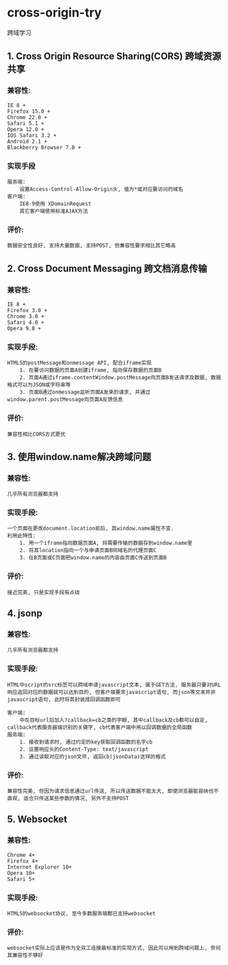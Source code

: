 cross-origin-try
================
跨域学习

## 1. Cross Origin Resource Sharing(CORS) 跨域资源共享

### 兼容性:
    IE 8 +
    Firefox 15.0 +
    Chrome 22.0 +
    Safari 5.1 +
    Opera 12.0 +
    IOS Safari 3.2 +
    Android 2.1 +
    Blackberry Browser 7.0 +

### 实现手段
    服务端:
        设置Access-Control-Allow-Origin头, 值为*或对应要访问的域名
    客户端:
        IE8-9使用 XDomainRequest
        其它客户端使用标准AJAX方法

### 评价:
    数据安全性良好, 支持大量数据, 支持POST, 但兼容性要求相比其它略高

## 2. Cross Document Messaging 跨文档消息传输

### 兼容性:
    IE 8 +
    Firefox 3.0 +
    Chrome 3.0 +
    Safari 4.0 +
    Opera 9.0 +

### 实现手段:
    HTML5的postMessage和onmessage API, 配合iframe实现
        1. 在要访问数据的页面A创建iframe, 指向保存数据的页面B
        2. 页面A通过iframe.contentWindow.postMessage向页面B发送请求及数据, 数据格式可以为JSON或字符串等
        3. 页面B通过onmessage监听页面A发来的请求, 并通过window.parent.postMessage向页面A反馈信息

### 评价:
    兼容性相比CORS方式更优

## 3. 使用window.name解决跨域问题

### 兼容性:
    几乎所有浏览器都支持

### 实现手段:
    一个页面在更改document.location前后, 其window.name属性不变.
    利用此特性:
        1. 用一个iframe指向数据页面A, 将需要传输的数据存到window.name里
        2. 将其location指向一个与申请页面B同域名的代理页面C
        3. 在B页面或C页面把window.name的内容由页面C传送到页面B

### 评价:
    接近完美, 只是实现手段有点绕

## 4. jsonp

### 兼容性:
    几乎所有浏览器都支持

### 实现手段:
    HTML中script的src标签可以跨域申请javascript文本, 属于GET方法, 服务器只要对URL响应返回对应的数据就可以达到目的, 但客户端要求javascript语句, 而json等文本并非javascript语句, 此时将其封装成回调函数即可

    客户端:
        中在目标url后加入?callback=cb之类的字眼, 其中callback及cb都可以自定, callback代表服务器端识别的关键字, cb代表客户端中用以回调数据的全局函数
    服务端:
        1. 接收到请求时, 通过约定的key获取回调函数的名字cb
        2. 设置响应头的Content-Type: text/javascript
        3. 通过读取对应的json文件, 返回cb(jsonData)这样的格式

### 评价:
    兼容性完美, 但因为请求信息通过url传送, 所以传送数据不能太大, 即使浏览器能容纳也不直观, 适合只传送某些参数的情况, 另外不支持POST

## 5. Websocket

### 兼容性:
    Chrome 4+
    Firefox 4+
    Internet Explorer 10+
    Opera 10+
    Safari 5+

### 实现手段:
    HTML5的websocket协议, 至今多数服务端都已支持websocket

### 评价:
    websocket实际上应该是作为全双工连接最标准的实现方式, 因此可以用到跨域问题上, 奈何其兼容性不够好